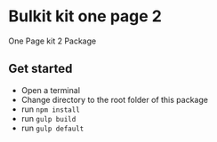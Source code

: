 # Bulkit kit one page 2

One Page kit 2 Package

## Get started

* Open a terminal
* Change directory to the root folder of this package
* run `npm install`
* run `gulp build`
* run `gulp default`